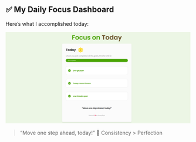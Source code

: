 ## ✅ My Daily Focus Dashboard

Here’s what I accomplished today:

![Focus on Today](./img/image.png)

> “Move one step ahead, today!” 🌟
Consistency > Perfection
